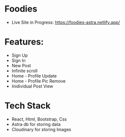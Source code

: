 # Foodies

- Live Site in Progress: https://foodies-astra.netlify.app/

# Features:

- Sign Up
- Sign In
- New Post
- Infinite scroll
- Home - Profile Update
- Home - Profile Pic Remove
- Inidividual Post View

# Tech Stack

- React, Html, Bootstrap, Css
- Astra db for storing data
- Cloudinary for storing Images